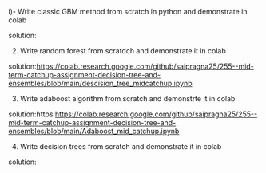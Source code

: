 

 

i)- Write classic GBM method from scratch in python and demonstrate in colab

solution:


 

2) Write random forest from scratdch and demonstrate it in colab

solution:https://colab.research.google.com/github/saipragna25/255--mid-term-catchup-assignment-decision-tree-and-ensembles/blob/main/descision_tree_midcatchup.ipynb

 

3) Write adaboost algorithm from scratch and demonstrte it in colab

solution:https:https://colab.research.google.com/github/saipragna25/255--mid-term-catchup-assignment-decision-tree-and-ensembles/blob/main/Adaboost_mid_catchup.ipynb



4) Write decision trees from scratch and demonstrate it in colab

solution:

 



 

